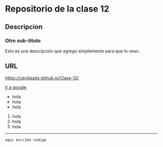 # Repositorio de la clase 12

## Descripcion

### Otro sub-titulo


Esto es una descripcion que agrego simplemente para que lo vean.


## URL

https://ceciliaads.github.io/Clase-12/

[Ir a google](http://www.google.com)

- hola
- hola
- hola

1. hola
2. hola
3. hola

---

``` 
aqui escribo codigo
```
